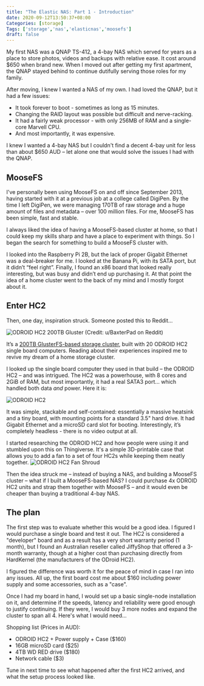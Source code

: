 ```yaml
---
title: "The Elastic NAS: Part 1 - Introduction"
date: 2020-09-12T13:50:37+08:00
Categories: [storage]
Tags: ['storage','nas','elasticnas','moosefs']
draft: false
---
```


My first NAS was a QNAP TS-412, a 4-bay NAS which served for years as a place to store photos, videos and backups with relative ease. It cost around $650 when brand new. When I moved out after getting my first apartment, the QNAP stayed behind to continue dutifully serving those roles for my family.

After moving, I knew I wanted a NAS of my own. I had loved the QNAP, but it had a few issues:

* It took forever to boot - sometimes as long as 15 minutes.
* Changing the RAID layout was possible but difficult and nerve-racking.
* It had a fairly weak processor - with only 256MB of RAM and a single-core Marvell CPU.
* And most importantly, it was expensive.

I knew I wanted a 4-bay NAS but I couldn't find a decent 4-bay unit for less than about $650 AUD – let alone one that would solve the issues I had with the QNAP.

## MooseFS
I've personally been using MooseFS on and off since September 2013, having started with it at a previous job at a college called DigiPen. By the time I left DigiPen, we were managing 170TB of raw storage and a huge amount of files and metadata – over 100 million files. For me, MooseFS has been simple, fast and stable.

I always liked the idea of having a MooseFS-based cluster at home, so that I could keep my skills sharp and have a place to experiment with things. So I began the search for something to build a MooseFS cluster with.

I looked into the Raspberry Pi 2B, but the lack of proper Gigabit Ethernet was a deal-breaker for me. I looked at the Banana Pi, with its SATA port, but it didn’t “feel right”. Finally, I found an x86 board that looked really interesting, but was busy and didn’t end up purchasing it.
At that point the idea of a home cluster went to the back of my mind and I mostly forgot about it.

## Enter HC2
Then, one day, inspiration struck. Someone posted this to Reddit...

![ODROID HC2 200TB Gluster](/img/2020-09-12-hc2-200tb-gluster.jpg)
(Credit: u/BaxterPad on Reddit)

It’s a [200TB GlusterFS-based storage cluster](https://www.reddit.com/r/DataHoarder/comments/8ocjxz/200tb_glusterfs_odroid_hc2_build/), built with 20 ODROID HC2 single board computers. Reading about their experiences inspired me to revive my dream of a home storage cluster.

I looked up the single board computer they used in that build – the ODROID HC2 – and was intrigued. The HC2 was a powerhouse, with 8 cores and 2GiB of RAM, but most importantly, it had a real SATA3 port… which handled both data *and* power. Here it is:

![ODROID HC2](/img/2020-09-12-hc2.jpg)

It was simple, stackable and self-contained: essentially a massive heatsink and a tiny board, with mounting points for a standard 3.5" hard drive. It had Gigabit Ethernet and a microSD card slot for booting. Interestingly, it’s completely headless - there is no video output at all.

I started researching the ODROID HC2 and how people were using it and stumbled upon this on Thingiverse. It's a simple 3D-printable case that allows you to add a fan to a set of four HC2s while keeping them neatly together.
![ODROID HC2 Fan Shroud](/img/2020-09-12-hc2-shroud.jpg)

Then the idea struck me – instead of buying a NAS, and building a MooseFS cluster – what if I built a MooseFS-based NAS? I could purchase 4x ODROID HC2 units and strap them together with MooseFS – and it would even be cheaper than buying a traditional 4-bay NAS.

## The plan
The first step was to evaluate whether this would be a good idea. I figured I would purchase a single board and test it out. The HC2 is considered a "developer" board and as a result has a very short warranty period (1 month), but I found an Australian reseller called JiffyShop that offered a 3-month warranty, though at a higher cost than purchasing directly from HardKernel (the manufacturers of the ODroid HC2).

I figured the difference was worth it for the peace of mind in case I ran into any issues. All up, the first board cost me about $160 including power supply and some accessories, such as a "case".

Once I had my board in hand, I would set up a basic single-node installation on it, and determine if the speeds, latency and reliability were good enough to justify continuing. If they were, I would buy 3 more nodes and expand the cluster to span all 4. Here's what I would need...

Shopping list (Prices in AUD):

* ODROID HC2 + Power supply + Case ($160)
* 16GB microSD card ($25)
* 4TB WD RED drive ($180)
* Network cable ($3)

Tune in next time to see what happened after the first HC2 arrived, and what the setup process looked like.
